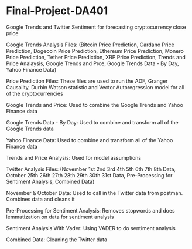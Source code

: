 # Final-Project-DA401
Google Trends and Twitter Sentiment for forecasting cryptocurrency close price 




Google Trends Analysis Files: (Bitcoin Price Prediction, Cardano Price Prediction, Dogecoin Price Prediction, Ethereum Price Prediction, Monero Price Prediction, Tether Price Prediction, XRP Price Prediction, Trends and Price Analaysis, Google Trends and Prce, Google Trends Data - By Day, Yahoo Finance Data)

Price Prediction Files: These files are used to run the ADF, Granger Causality, Durbin Watson statistic and Vector Autoregression model for all of the cryptocurrencies 

Google Trends and Price: Used to combine the Google Trends and Yahoo Finance data 

Google Trends Data - By Day: Used to combine and transform all of the Google Trends data 

Yahoo Finance Data: Used to combine and transform all of the Yahoo Finance data 

Trends and Price Analysis: Used for model assumptions 




Twitter Analysis Files: (November 1st 2nd 3rd 4th 5th 6th 7th 8th Data, October 25th 26th 27th 28th 29th 30th 31st Data, Pre-Processing for Sentiment Analysis, Combined Data)

November & October Data: Used to call in the Twitter data from postman. Combines data and cleans it 

Pre-Processing for Sentiment Analysis: Removes stopwords and does lemmatization on data for sentiment analysis 

Sentiment Analysis With Vader: Using VADER to do sentiment analysis 

Combined Data: Cleaning the Twitter data 
